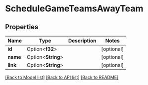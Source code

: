 # ScheduleGameTeamsAwayTeam

## Properties

Name | Type | Description | Notes
------------ | ------------- | ------------- | -------------
**id** | Option<**f32**> |  | [optional]
**name** | Option<**String**> |  | [optional]
**link** | Option<**String**> |  | [optional]

[[Back to Model list]](../README.md#documentation-for-models) [[Back to API list]](../README.md#documentation-for-api-endpoints) [[Back to README]](../README.md)


